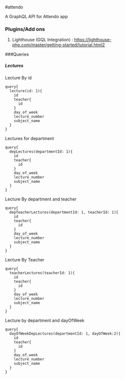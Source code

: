 #attendo

A GraphQL API for Attendo app

### Plugins/Add ons
1) Lighthouse (GQL Integration) : https://lighthouse-php.com/master/getting-started/tutorial.html2

###Queries

##### Lectures
Lecture By id
```$xslt
query{
  lecture(id: 1){
    id
    teacher{
      id
    }
    day_of_week
    lecture_number
    subject_name
  }
}
```


Lectures for department
```$xslt
query{
  depLectures(departmentId: 1){
    id
    teacher{
      id
    }
    day_of_week
    lecture_number
    subject_name
  }
}
```

Lecture By department and teacher
```
query{
  depTeacherLectures(departmentId: 1, teacherId: 1){
    id
    teacher{
      id
    }
    day_of_week
    lecture_number
    subject_name
  }
}
```
Lecture By Teacher
```
query{
  teacherLectures(teacherId: 1){
    id
    teacher{
      id
    }
    day_of_week
    lecture_number
    subject_name
  }
}

```
Lecture by department and dayOfWeek

```
query{
  dayOfWeekDepLectures(departmentId: 1, dayOfWeek:2){
    id
    teacher{
      id
    }
    day_of_week
    lecture_number
    subject_name
  }
}
```
